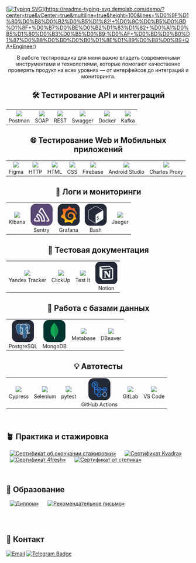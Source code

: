 [[![Typing SVG](https://readme-typing-svg.demolab.com?font=Fira+Code&pause=1000&center=true&vCenter=true&multiline=true&repeat=false&width=435&height=100&lines=%D0%9F%D1%80%D0%B8%D0%B2%D0%B5%D1%82!+%D0%9C%D0%B5%D0%BD%D1%8F+%D0%B7%D0%BE%D0%B2%D1%83%D1%82+%D0%A1%D0%B5%D1%80%D0%B3%D0%B5%D0%B9;%D0%AF+%D0%BD%D0%B0%D1%87%D0%B8%D0%BD%D0%B0%D1%8E%D1%89%D0%B8%D0%B9+QA+%D1%81%D0%BF%D0%B5%D1%86%D0%B8%D0%B0%D0%BB%D0%B8%D1%81%D1%82)](https://git.io/typing-svg)](https://readme-typing-svg.demolab.com/demo/?center=true&vCenter=true&multiline=true&height=100&lines=%D0%9F%D1%80%D0%B8%D0%B2%D0%B5%D1%82!+%D0%9C%D0%B5%D0%BD%D1%8F+%D0%B7%D0%BE%D0%B2%D1%83%D1%82+%D0%A1%D0%B5%D1%80%D0%B3%D0%B5%D0%B9;%D0%AF+%D0%BD%D0%B0%D1%87%D0%B8%D0%BD%D0%B0%D1%8E%D1%89%D0%B8%D0%B9+QA+Engineer)
<br>
<p align="center">
В работе тестировщика для меня важно владеть современными инструментами и технологиями, которые помогают качественно проверять продукт на всех уровнях — от интерфейсов до интеграций и мониторинга.
</p>

<h2 align="center">🛠️ Тестирование API и интеграций</h2>

<table align="center">
  <tr>
    <td align="center">
      <img src="https://user-images.githubusercontent.com/25181517/192109061-e138ca71-337c-4019-8d42-4792fdaa7128.png" width="60"/><br>Postman
    </td>
    <td align="center">
      <img src="https://user-images.githubusercontent.com/25181517/192107860-9a9f0894-0e34-4ab3-964d-6297ee4c00e9.png" width="60"/><br>SOAP
    </td>
    <td align="center">
      <img src="https://user-images.githubusercontent.com/25181517/192107858-fe19f043-c502-4009-8c47-476fc89718ad.png" width="60"/><br>REST
    </td>
    <td align="center">
      <img src="https://user-images.githubusercontent.com/25181517/186711335-a3729606-5a78-4496-9a36-06efcc74f800.png" width="60"/><br>Swagger
    </td>
    <td align="center">
      <img src="https://user-images.githubusercontent.com/25181517/117207330-263ba280-adf4-11eb-9b97-0ac5b40bc3be.png" width="60"/><br>Docker
    </td>
    <td align="center">
      <img src="https://user-images.githubusercontent.com/25181517/192107004-2d2fff80-d207-4916-8a3e-130fee5ee495.png" width="60"/><br>Kafka
    </td>
  </tr>
</table>

<h2 align="center">🌐 Тестирование Web и Мобильных приложений</h2>

<table align="center">
  <tr>
    <td align="center">
      <img src="https://user-images.githubusercontent.com/25181517/189715289-df3ee512-6eca-463f-a0f4-c10d94a06b2f.png" width="60"/><br>Figma
    </td>
    <td align="center">
      <img src="https://user-images.githubusercontent.com/25181517/192107854-765620d7-f909-4953-a6da-36e1ef69eea6.png" width="60"/><br>HTTP
    </td>
    <td align="center">
      <img src="https://user-images.githubusercontent.com/25181517/192158954-f88b5814-d510-4564-b285-dff7d6400dad.png" width="60"/><br>HTML
    </td>
    <td align="center">
      <img src="https://user-images.githubusercontent.com/25181517/183898674-75a4a1b1-f960-4ea9-abcb-637170a00a75.png" width="60"/><br>CSS
    </td>
    <td align="center">
      <img src="https://user-images.githubusercontent.com/25181517/189716855-2c69ca7a-5149-4647-936d-780610911353.png" width="60"/><br>Firebase
    </td>
    <td align="center">
      <img src="https://user-images.githubusercontent.com/25181517/192108895-20dc3343-43e3-4a54-a90e-13a4abbc57b9.png" width="60"/><br>Android Studio
    </td>
    <td align="center">
      <img src="https://cdn.icon-icons.com/icons2/3053/PNG/512/charles_proxy_macos_bigsur_icon_190302.png" width="60"/><br>Charles Proxy
    </td>
  </tr>
</table>

<h2 align="center">🚀 Логи и мониторинги</h2>

<table align="center">
  <tr>
    <td align="center">
      <img src="https://raw.githubusercontent.com/maliceio/kibana/master/docs/kibana-logo.png" width="60"/><br>Kibana
    </td>
    <td align="center">
      <img src="https://raw.githubusercontent.com/tandpfun/skill-icons/main/icons/Sentry.svg" width="60"/><br>Sentry
    </td>
    <td align="center">
      <img src="https://raw.githubusercontent.com/tandpfun/skill-icons/main/icons/Grafana-Dark.svg" width="60"/><br>Grafana
    </td>
    <td align="center">
      <img src="https://raw.githubusercontent.com/tandpfun/skill-icons/main/icons/Bash-Dark.svg" width="60"/><br>Bash
    </td>
    <td align="center">
      <img src="https://avatars.githubusercontent.com/u/28545596?s=200&v=4" width="60"/><br>Jaeger
    </td>
  </tr>
</table>

<h2 align="center">📝 Тестовая документация</h2>

<table align="center">
  <tr>
    <td align="center">
      <img src="https://is1-ssl.mzstatic.com/image/thumb/Purple116/v4/4b/7d/d4/4b7dd461-16e6-e245-af56-512fc8aa21e5/AppIcon-0-0-1x_U007emarketing-0-7-0-85-220.png/460x0w.webp" width="60"/><br>Yandex Tracker
    </td>
    <td align="center">
      <img src="https://logosandtypes.com/wp-content/uploads/2023/03/clickup.svg" width="60"/><br>ClickUp
    </td>
    <td align="center">
      <img src="https://docs.testit.software/images/testit_logo_icon_blue.png" width="60"/><br>Test It
    </td>
    <td align="center">
      <img src="https://raw.githubusercontent.com/tandpfun/skill-icons/main/icons/Notion-Dark.svg" width="60"/><br>Notion
    </td>
  </tr>
</table>

<h2 align="center">🔗 Работа с базами данных</h2>

<table align="center">
  <tr>
    <td align="center">
      <img src="https://raw.githubusercontent.com/tandpfun/skill-icons/main/icons/PostgreSQL-Dark.svg" width="60"/><br>PostgreSQL
    </td>
    <td align="center">
      <img src="https://raw.githubusercontent.com/tandpfun/skill-icons/main/icons/MongoDB.svg" width="60"/><br>MongoDB
    </td>
    <td align="center">
      <img src="https://cdn.worldvectorlogo.com/logos/metabase.svg" width="60"/><br>Metabase
    </td>
    <td align="center">
      <img src="https://upload.wikimedia.org/wikipedia/commons/thumb/b/b5/DBeaver_logo.svg/512px-DBeaver_logo.svg.png" width="60"/><br>DBeaver
    </td>
  </tr>
</table>

<h2 align="center">💡 Автотесты</h2>

<table align="center">
  <tr>
    <td align="center">
      <img src="https://user-images.githubusercontent.com/68279555/200387386-276c709f-380b-46cc-81fd-f292985927a8.png" width="60"/><br>Cypress
    </td>
    <td align="center">
      <img src="https://user-images.githubusercontent.com/25181517/184103699-d1b83c07-2d83-4d99-9a1e-83bd89e08117.png" width="60"/><br>Selenium
    </td>
    <td align="center">
      <img src="https://user-images.githubusercontent.com/25181517/184117132-9e89a93b-65fb-47c3-91e7-7d0f99e7c066.png" width="60"/><br>pytest
    </td>
    <td align="center">
      <img src="https://raw.githubusercontent.com/tandpfun/skill-icons/main/icons/GithubActions-Dark.svg" width="60"/><br>GitHub Actions
    </td>
    <td align="center">
      <img src="https://user-images.githubusercontent.com/25181517/192108376-c675d39b-90f6-4073-bde6-5a9291644657.png" width="60"/><br>GitLab
    </td>
    <td align="center">
      <img src="https://user-images.githubusercontent.com/25181517/192108891-d86b6220-e232-423a-bf5f-90903e6887c3.png" width="60"/><br>VS Code
    </td>
  </tr>
</table>

<br>

## 🪴 Практика и стажировка
[<img src="/certificate_auto.png" width="280px" hspace="10px" alt="Сертификат об окончании стажировки»">](https://raw.githubusercontent.com/German-D/German-D/main/certificate_auto.png)
[<img src="/certificate2.png" width="280px" hspace="10px" alt="Сертификат Kvadra»">](https://raw.githubusercontent.com/German-D/German-D/main/certificate2.png)
[<img src="/certificate3.png" width="280px" hspace="10px" alt="Сертификат 4fresh»">](https://raw.githubusercontent.com/German-D/German-D/main/certificate3.png)
[<img src="/stepic_ru.png" width="280px" hspace="10px" alt="Сертификат от степика»">](https://raw.githubusercontent.com/German-D/German-D/main/stepic_ru.png)

<br>

## 🎒 Образование
[<img src="/diploma_en2.png" width="280px" hspace="10px" alt="Диплом»">](https://raw.githubusercontent.com/German-D/German-D/main/diploma_en2.png)
[<img src="/Letter10.png" width="280px" hspace="10px" alt="Рекомендательное письмо»">](https://raw.githubusercontent.com/German-D/German-D/main/Letter10.png)

<br>
<br>

## 🤝 Контакт
[![Email](https://img.shields.io/badge/Email-3b5998?style=flat-square&logo=Mail.Ru&logoColor=white)](mailto:its.done.its.work@yandex.ru)
[![Telegram Badge](https://img.shields.io/badge/-Telegram-0088cc?style=flat-square&logo=Telegram&logoColor=white)](https://t.me/sergey_tsepa)

<!-- Документация по виджету контактов ↑↑ https://shields.io/badges --> 
